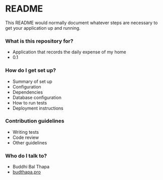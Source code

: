 # README #

This README would normally document whatever steps are necessary to get your application up and running.

### What is this repository for? ###

* Application that records the daily expense of my home
* 0.1

### How do I get set up? ###

* Summary of set up
* Configuration
* Dependencies
* Database configuration
* How to run tests
* Deployment instructions

### Contribution guidelines ###

* Writing tests
* Code review
* Other guidelines

### Who do I talk to? ###

* Buddhi Bal Thapa
* [budthapa.pro](http://budthapa.pro)